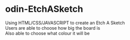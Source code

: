 # odin-EtchASketch

Using HTML/CSS/JAVASCRIPT to create an Etch A Sketch <br>
Users are able to choose how big the board is <br>
Also able to choose what colour it will be <br>